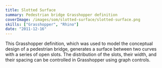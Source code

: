 ```yaml
---
title: Slotted Surface
summary: Pedestrian bridge Grasshopper definition
coverImage: /images/som/slotted-surface/slotted-surface.png
skills: ["Grasshopper", "Rhino"]
date: "2011-12-16"
---
```


This Grasshopper definition, which was used to model the conceptual design of a pedestrian bridge, generates a surface between two curves with a series of open slots. The distribution of the slots, their width, and their spacing can be controlled in Grasshopper using graph controls.
